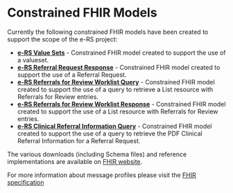 # Constrained FHIR Models #

Currently the following constrained FHIR models have been created to support the scope of the e-RS project:

 - [**e-RS Value Sets**][Valueset] - Constrained FHIR model created to support the use of a valueset.
 - [**e-RS Referral Request Response**][ReferralRequestResponse] - Constrained FHIR model created to support the use of a Referral Request.
 - [**e-RS Referrals for Review Worklist Query**][WorklistQuery] - Constrained FHIR model created to support the use of a query to retrieve a List resource with Referrals for Review entries.
 - [**e-RS Referrals for Review Worklist Response**][WorklistResponse] - Constrained FHIR model created to support the use of a List resource with Referrals for Review entries.
 - [**e-RS Clinical Referral Information Query**][ClinicalInformationQuery] - Constrained FHIR model created to support the use of a query to retrieve the PDF Clinical Referral Information for a Referral Request.
 
The various downloads (including Schema files) and reference implementations are available on [FHIR website]. 
 
For more information about message profiles please visit the [FHIR specification][fhirspec] 

[background]: background.html
[ReferralRequestResponse]: ../Profile.ReferralRequestResponse/Profile.ReferralRequestResponse.html
[WorklistQuery]: ../Profile.ReferralsForReviewWorklistQuery/Profile.ReferralsForReviewWorklistQuery.html
[WorklistResponse]: ../Profile.ReferralsForReviewWorklistResponse/Profile.ReferralsForReviewWorklistResponse.html
[ClinicalInformationQuery]: ../Profile.ClinicalReferralInformationQuery/Profile.ClinicalReferralInformationQuery.html
[Valueset]: ../Profile.Valueset/Profile.Valueset.html
[fhirspec]: http://www.hl7.org/implement/standards/fhir/profiling.html
[FHIR website]: http://www.hl7.org/implement/standards/fhir/index.html
